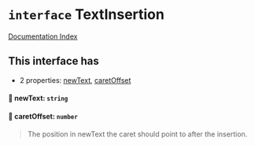 # `interface` TextInsertion

[Documentation Index](../README.md)

## This interface has

- 2 properties:
[newText](#-newtext-string),
[caretOffset](#-caretoffset-number)


#### 📄 newText: `string`



#### 📄 caretOffset: `number`

> The position in newText the caret should point to after the insertion.



